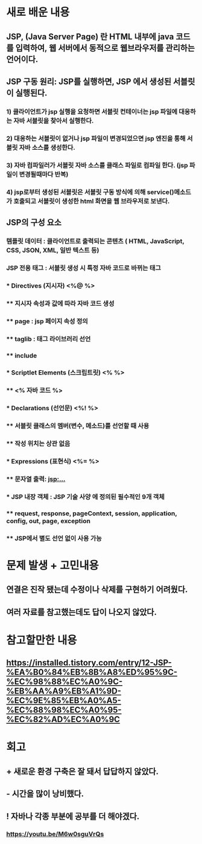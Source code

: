 # 새로 배운 내용
## JSP, (Java Server Page) 란 HTML 내부에 java 코드를 입력하여, 웹 서버에서 동적으로 웹브라우저를 관리하는 언어이다.
## JSP 구동 원리: JSP를 실행하면, JSP 에서 생성된 서블릿이 실행된다.
### 1) 클라이언트가 jsp 실행을 요청하면 서블릿 컨테이너는 jsp 파일에 대응하는 자바 서블릿을 찾아서 실행한다.
### 2) 대응하는 서블릿이 없거나 jsp 파일이 변경되었으면 jsp 엔진을 통해 서블릿 자바 소스를 생성한다.
### 3) 자바 컴파일러가 서블릿 자바 소스를 클래스 파일로 컴파일 한다. (jsp 파일이 변경될때마다 반복)
### 4) jsp로부터 생성된 서블릿은 서블릿 구동 방식에 의해 service()메소드가 호출되고 서블릿이 생성한 html 화면을 웹 브라우저로 보낸다. 
## JSP의 구성 요소
### 템플릿 데이터 : 클라이언트로 출력되는 콘텐츠 ( HTML, JavaScript, CSS, JSON, XML, 일반 텍스트 등)
### JSP 전용 태그 : 서블릿 생성 시 특정 자바 코드로 바뀌는 태그
### * Directives (지시자) <%@ %>
### ** 지시자 속성과 값에 따라 자바 코드 생성
### ** page : jsp 페이지 속성 정의
### ** taglib : 태그 라이브러리 선언
### ** include
### * Scriptlet Elements (스크립트릿) <% %>
### ** <% 자바 코드 %>
### * Declarations (선언문) <%! %>
### ** 서블릿 클래스의 멤버(변수, 메소드)를 선언할 때 사용
### ** 작성 위치는 상관 없음
### * Expressions (표현식) <%= %>
### ** 문자열 출력: <jsp:...>
### * JSP 내장 객체 : JSP 기술 사양 에 정의된 필수적인 9개 객체
### ** request, response, pageContext, session, application, config, out, page, exception
### ** JSP에서 별도 선언 없이 사용 가능

# 문제 발생 + 고민내용
## 연결은 진작 됐는데 수정이나 삭제를 구현하기 어려웠다.
## 여러 자료를 참고했는데도 답이 나오지 않았다.


# 참고할만한 내용
## https://installed.tistory.com/entry/12-JSP-%EA%B0%84%EB%8B%A8%ED%95%9C-%EC%98%88%EC%A0%9C-%EB%AA%A9%EB%A1%9D-%EC%9E%85%EB%A0%A5-%EC%88%98%EC%A0%95-%EC%82%AD%EC%A0%9C

# 회고
## + 새로운 환경 구축은 잘 돼서 답답하지 않았다.
## - 시간을 많이 낭비했다.
## ! 자바나 각종 부분에 공부를 더 해야겠다.
### https://youtu.be/M6w0sguVrQs
